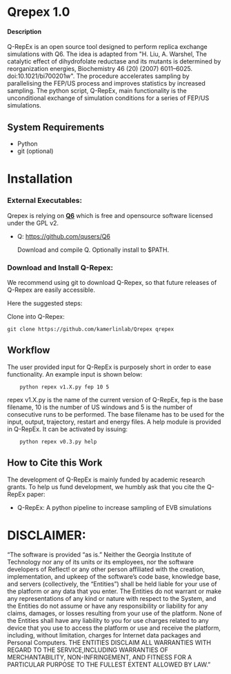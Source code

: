 Qrepex 1.0
===========


#### Description
Q-RepEx is an open source tool designed to perform replica exchange
simulations with Q6. The idea is adapted from "H. Liu, A. Warshel, The catalytic effect of dihydrofolate reductase
and its mutants is determined by reorganization energies, Biochemistry
46 (20) (2007) 6011–6025. doi:10.1021/bi700201w". The procedure accelerates sampling by parallelising the FEP/US process and improves
statistics by increased sampling. The python script, Q-RepEx, main functionality is the unconditional exchange of simulation conditions for a series of
FEP/US simulations.


## System Requirements
 - Python 
 - git (optional)
 


# Installation

### External Executables:

Qrepex is relying on [**Q6**](https://doi.org/10.1016/j.softx.2017.12.001) which is free and opensource software licensed under the GPL v2.

- Q:  https://github.com/qusers/Q6

  Download and compile Q. Optionally install to $PATH.
  
### Download and Install Q-Repex:
We recommend using git to download Q-Repex, so that future releases of Q-Repex are easily accessible.

Here the suggested steps:



Clone into Q-Repex:
 
`git clone https://github.com/kamerlinlab/Qrepex qrepex`


## Workflow 
   The user provided input for Q-RepEx is purposely short in order to ease
functionality. An example input is shown below:

        python repex v1.X.py fep 10 5

repex v1.X.py is the name of the current version of Q-RepEx, fep is the
base filename, 10 is the number of US windows and 5 is the number of consecutive runs to be performed. The base filename has to be used for the input,
output, trajectory, restart and energy files. A help module is provided in
Q-RepEx. It can be activated by issuing:

        python repex v0.3.py help

## How to Cite this Work
The development of Q-RepEx is mainly funded by academic research grants. To help 
us fund development, we humbly ask that you cite the Q-RepEx paper:

* Q-RepEx: A python pipeline to increase sampling of
EVB simulations


# DISCLAIMER:
“The software is provided “as is.” Neither the Georgia Institute of Technology nor any of its units or its employees, nor the software developers of Reflect! or any other person affiliated with the creation, implementation, and upkeep of the software’s code base, knowledge base, and servers (collectively, the “Entities”) shall be held liable for your use of the platform or any data that you enter. The Entities do not warrant or make any representations of any kind or nature with respect to the System, and the Entities do not assume or have any responsibility or liability for any claims, damages, or losses resulting from your use of the platform. None of the Entities shall have any liability to you for use charges related to any device that you use to access the platform or use and receive the platform, including, without limitation, charges for Internet data packages and Personal Computers. THE ENTITIES DISCLAIM ALL WARRANTIES WITH REGARD TO THE SERVICE,INCLUDING WARRANTIES OF MERCHANTABILITY, NON-INFRINGEMENT, AND FITNESS FOR A PARTICULAR PURPOSE TO THE FULLEST EXTENT ALLOWED BY LAW.”

